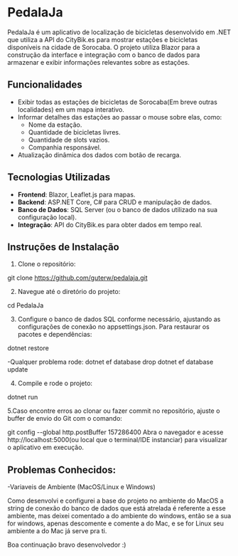 # PedalaJa

PedalaJa é um aplicativo de localização de bicicletas desenvolvido em .NET que utiliza a API do CityBik.es para mostrar estações e bicicletas disponíveis na cidade de Sorocaba. O projeto utiliza Blazor para a construção da interface e integração com o banco de dados para armazenar e exibir informações relevantes sobre as estações.

## Funcionalidades

- Exibir todas as estações de bicicletas de Sorocaba(Em breve outras localidades) em um mapa interativo.
- Informar detalhes das estações ao passar o mouse sobre elas, como:
  - Nome da estação.
  - Quantidade de bicicletas livres.
  - Quantidade de slots vazios.
  - Companhia responsável.
- Atualização dinâmica dos dados com botão de recarga.

## Tecnologias Utilizadas

- **Frontend**: Blazor, Leaflet.js para mapas.
- **Backend**: ASP.NET Core, C# para CRUD e manipulação de dados.
- **Banco de Dados**: SQL Server (ou o banco de dados utilizado na sua configuração local).
- **Integração**: API do CityBik.es para obter dados em tempo real.

## Instruções de Instalação

1. Clone o repositório:

git clone https://github.com/guterw/pedalaja.git

2. Navegue até o diretório do projeto:
   
cd PedalaJa

3. Configure o banco de dados SQL conforme necessário, ajustando as configurações de conexão no appsettings.json.
Para restaurar os pacotes e dependências:

dotnet restore

-Qualquer problema rode:
dotnet ef database drop
dotnet ef database update

4. Compile e rode o projeto:

dotnet run

5.Caso encontre erros ao clonar ou fazer commit no repositório, ajuste o buffer de envio do Git com o comando:

git config --global http.postBuffer 157286400
Abra o navegador e acesse http://localhost:5000(ou local que o terminal/IDE instanciar) para visualizar o aplicativo em execução.

## Problemas Conhecidos:
-Variaveis de Ambiente (MacOS/Linux e Windows)

Como desenvolvi e configurei a base do projeto no ambiente do MacOS a string de conexão do banco de dados que está atrelada é referente a esse ambiente, mas deixei comentado a do ambiente do windows, então se a sua for windows, apenas descomente e comente a do Mac, e se for Linux seu ambiente a do Mac já serve pra ti.


Boa continuação bravo desenvolvedor :)
